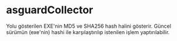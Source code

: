 # asguardCollector
Yolu gösterilen EXE'nin MD5 ve SHA256 hash halini gösterir. Güncel sürümün (exe'nin) hashi ile karşılaştırılıp istenilen işlem yaptırılabilir.

